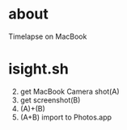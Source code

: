 # about

Timelapse on MacBook

# isight.sh

2. get MacBook Camera shot(A)
1. get screenshot(B)
3. (A)+(B)
4. (A+B) import to Photos.app

